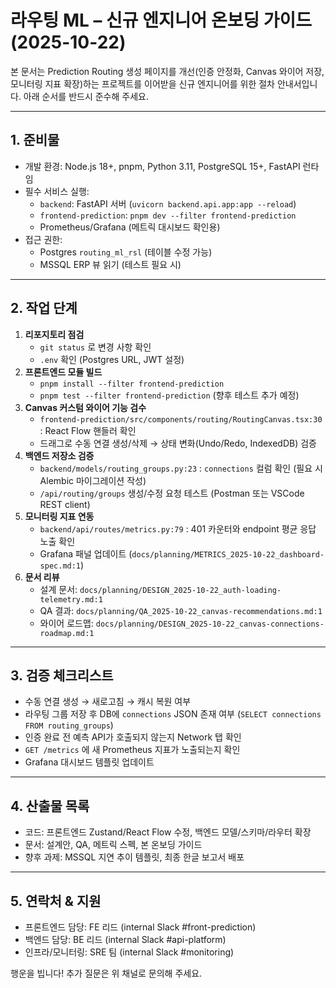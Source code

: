 # 라우팅 ML – 신규 엔지니어 온보딩 가이드 (2025-10-22)

본 문서는 Prediction Routing 생성 페이지를 개선(인증 안정화, Canvas 와이어 저장, 모니터링 지표 확장)하는 프로젝트를 이어받을 신규 엔지니어를 위한 절차 안내서입니다. 아래 순서를 반드시 준수해 주세요.

---

## 1. 준비물
- 개발 환경: Node.js 18+, pnpm, Python 3.11, PostgreSQL 15+, FastAPI 런타임
- 필수 서비스 실행:
  - `backend`: FastAPI 서버 (`uvicorn backend.api.app:app --reload`)
  - `frontend-prediction`: `pnpm dev --filter frontend-prediction`
  - Prometheus/Grafana (메트릭 대시보드 확인용)
- 접근 권한:
  - Postgres `routing_ml_rsl` (테이블 수정 가능)
  - MSSQL ERP 뷰 읽기 (테스트 필요 시)

---

## 2. 작업 단계
1. **리포지토리 점검**
   - `git status` 로 변경 사항 확인
   - `.env` 확인 (Postgres URL, JWT 설정)
2. **프론트엔드 모듈 빌드**
   - `pnpm install --filter frontend-prediction`
   - `pnpm test --filter frontend-prediction` (향후 테스트 추가 예정)
3. **Canvas 커스텀 와이어 기능 검수**
   - `frontend-prediction/src/components/routing/RoutingCanvas.tsx:30` : React Flow 핸들러 확인
   - 드래그로 수동 연결 생성/삭제 → 상태 변화(Undo/Redo, IndexedDB) 검증
4. **백엔드 저장소 검증**
   - `backend/models/routing_groups.py:23` : `connections` 컬럼 확인 (필요 시 Alembic 마이그레이션 작성)
   - `/api/routing/groups` 생성/수정 요청 테스트 (Postman 또는 VSCode REST client)
5. **모니터링 지표 연동**
   - `backend/api/routes/metrics.py:79` : 401 카운터와 endpoint 평균 응답 노출 확인
   - Grafana 패널 업데이트 (`docs/planning/METRICS_2025-10-22_dashboard-spec.md:1`)
6. **문서 리뷰**
   - 설계 문서: `docs/planning/DESIGN_2025-10-22_auth-loading-telemetry.md:1`
   - QA 결과: `docs/planning/QA_2025-10-22_canvas-recommendations.md:1`
   - 와이어 로드맵: `docs/planning/DESIGN_2025-10-22_canvas-connections-roadmap.md:1`

---

## 3. 검증 체크리스트
- 수동 연결 생성 → 새로고침 → 캐시 복원 여부
- 라우팅 그룹 저장 후 DB에 `connections` JSON 존재 여부 (`SELECT connections FROM routing_groups`)
- 인증 완료 전 예측 API가 호출되지 않는지 Network 탭 확인
- `GET /metrics` 에 새 Prometheus 지표가 노출되는지 확인
- Grafana 대시보드 템플릿 업데이트

---

## 4. 산출물 목록
- 코드: 프론트엔드 Zustand/React Flow 수정, 백엔드 모델/스키마/라우터 확장
- 문서: 설계안, QA, 메트릭 스펙, 본 온보딩 가이드
- 향후 과제: MSSQL 지연 추이 템플릿, 최종 한글 보고서 배포

---

## 5. 연락처 & 지원
- 프론트엔드 담당: FE 리드 (internal Slack #front-prediction)
- 백엔드 담당: BE 리드 (internal Slack #api-platform)
- 인프라/모니터링: SRE 팀 (internal Slack #monitoring)

행운을 빕니다! 추가 질문은 위 채널로 문의해 주세요.
